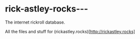 # rick-astley-rocks---
The internet rickroll database.

All the files and stuff for (rickastley.rocks)[http://rickastley.rocks]
